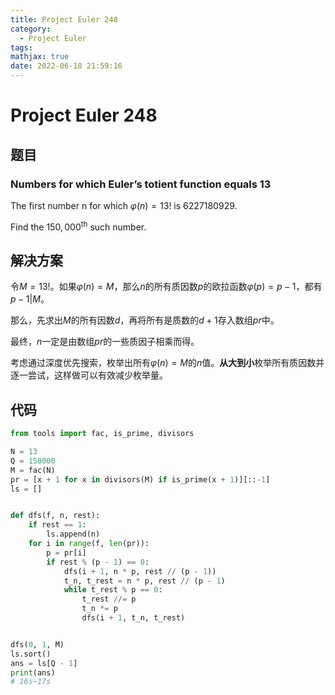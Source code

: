 ```yaml
---
title: Project Euler 248
category:
  - Project Euler
tags:
mathjax: true
date: 2022-06-18 21:59:16
---
```


<escape><!-- more --></escape>

# Project Euler 248

## 题目

### Numbers for which Euler’s totient function equals 13

The first number n for which $\varphi(n)=13!$ is $6227180929$.

Find the $150,000^{\text{th}}$ such number.

## 解决方案

令$M=13!$。如果$\varphi(n)=M$，那么$n$的所有质因数$p$的欧拉函数$\varphi(p)=p-1$，都有$p-1|M$。

那么，先求出$M$的所有因数$d$，再将所有是质数的$d+1$存入数组$pr$中。

最终，$n$一定是由数组$pr$的一些质因子相乘而得。

考虑通过深度优先搜索，枚举出所有$\varphi(n)=M$的$n$值。**从大到小**枚举所有质因数并逐一尝试，这样做可以有效减少枚举量。

## 代码

```py
from tools import fac, is_prime, divisors

N = 13
Q = 150000
M = fac(N)
pr = [x + 1 for x in divisors(M) if is_prime(x + 1)][::-1]
ls = []


def dfs(f, n, rest):
    if rest == 1:
        ls.append(n)
    for i in range(f, len(pr)):
        p = pr[i]
        if rest % (p - 1) == 0:
            dfs(i + 1, n * p, rest // (p - 1))
            t_n, t_rest = n * p, rest // (p - 1)
            while t_rest % p == 0:
                t_rest //= p
                t_n *= p
                dfs(i + 1, t_n, t_rest)


dfs(0, 1, M)
ls.sort()
ans = ls[Q - 1]
print(ans)
# 16s~17s

```
